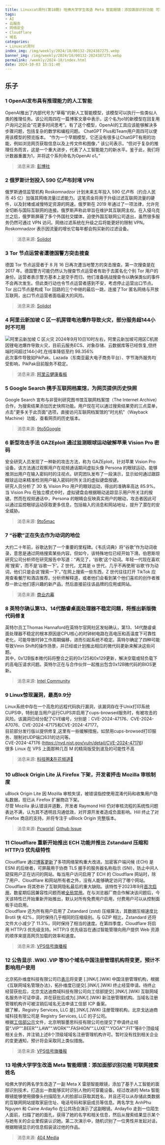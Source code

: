 ```yaml
---
title: Linuxcat周刊(第18期) 哈佛大学学生改造 Meta 智能眼镜：添加面部识别功能 可联网搜索姓名 
tags: 
- AI
- 云服务
- 网络安全
- Cloudflare
- 域名
categories: 
- Linuxcat周刊
index_img: /img/weekly/2024/18/00132-2024387275.webp
banner_img: /img/weekly/2024/18/00132-2024387275.webp
permalink: /weekly/2024-18/index.html
date: 2024-10-03 15:51:40
---
```


## 乐子
### 1 OpenAI发布具有推理能力的人工智能
OpenAI推出了内部代号为“草莓”的新人工智能模型，该模型可以执行一些类似人类的推理任务。该公司周四在一篇博客文章中表示，这个名为o1的新模型在回复用户询问之前会“花更多时间思考”。有了这个模型，OpenAI的工具应该能够解决多步骤问题，包括复杂的数学和编程问题。 ChatGPT Plus和Team用户周四可以使用该模型的预览版本。 “作为一个早期模型，它还没有很多让ChatGPT有用的功能，例如浏览网页获取信息以及上传文件和图像，” 该公司表示。“但对于复杂的推理任务而言，这是一个重大进步，代表了人工智能能力的新水平。鉴于此，我们将计数器重置为1，并将这个系列命名为OpenAI o1。”
> 消息来源: [彭博社](https://www.bloomberg.com/news/articles/2024-09-12/openai-releases-o1-model-with-reasoning-capabilities)

### 2 俄罗斯计划投入 590 亿卢布封堵 VPN
俄罗斯通信监管机构 Roskomnadzor 计划未来五年投入 590 亿卢布（约合人民币 45 亿）加强其网络流量过滤能力。这笔资金将用于升级过滤互联网流量的硬件，以及封堵或减慢特定资源的网速。俄罗斯在 2019 年通过了一项法律，允许完全切断与国际互联网的连接。俄罗斯声称此举旨在维护其互联网主权。在入侵乌克兰之后，俄罗斯屏蔽了多个外国社交媒体，迫使外国互联网公司退出，虽然很多服务仍然可通过 VPN 访问。网络过滤系统在升级之后将能更好的限制 VPN。Roskomnadzor 表示因流量的增长它每年都会购买新的过滤设备。
> 消息来源: [Solidot](https://www.solidot.org/story?sid=79220)

### 3 Tor 节点运营者遭德国警方突击搜查
德国 Tor 节点运营者于 8 月 16 日再次遭当地警方的突击搜查。第一次搜查是在 2017 年。德国警方可能仍然认为搜查节点运营者有助于去匿名化个别 Tor 用户的身份。运营者表示警方基本上是空手而归，他们准备挑战搜查令以确保类似的事件不会再次发生。但此类行动也令节点运营者感到不安，考虑停止运营出口节点。Tor 出口节点是构成 Tor 回路的三个中继的最后一跳，连接了Tor 匿名网络与开放互联网，出口节点运营者面临最大的风险。
> 消息来源: [Solidot](https://www.solidot.org/story?sid=79221)

### 4 阿里云新加坡 C 区一机房锂电池爆炸导致火灾，部分服务超144小时不可用
![阿里云新加坡 C 区火灾](/img/weekly/2024/18/aliyun-fire.png)
2024年9月10日10时左右，阿里云新加坡可用区C机房因锂电池爆炸导致火灾，目前云服务ECS、对象存储、云数据库等已经恢复,但终端时间超过144小时,在线率降低至约 98.356%     
此次事件导致如PikPak、Lazada（东南亚最大电子商务平台）、字节海外服务均受影响，PikPak目前服务不稳定。
> 消息来源: [阿里云健康看板](https://status.aliyun.com/#/?region=ap-southeast-1)

### 5 Google Search 携手互联网档案馆，为网页提供历史快照
Google Search 宣布与非营利研究图书馆互联网档案馆（The Internet Archive）合作，为搜索结果添加历史快照功能。用户现在可以通过搜索结果旁的三点菜单，点击"更多关于此页面"选项，直接访问互联网档案馆的"时光机"（Wayback Machine）功能，查看网页的历史版本。
> 消息来源: [9to5Google](https://9to5google.com/2024/09/11/google-search-internet-archive-wayback-machine/)

### 6 新型攻击手法 GAZEploit 通过监测眼球运动破解苹果 Vision Pro 密码
安全研究人员发现了一种新的攻击方法，称为 GAZEploit，针对苹果 Vision Pro 设备。该方法通过观察用户在视频通话期间虚拟头像 Persona 的眼球运动，能够推测出用户在输入密码时的注视点。研究团队发布了一段演示，显示如何通过跟踪眼球运动来精准检测用户输入密码时所关注的虚拟键盘按键。       
研究人员分析了 30 名 Vision Pro 用户的眼球运动，得出的准确率高达 85.9%。当 Vision Pro 在独立模式中时，虚拟键盘会根据眼动追踪显示用户所关注的按键。然而在视频通话中，Persona 的眼睛会反映真实用户的眼动，攻击者因此可以通过监控眼球运动获取更多信息，包括输入的消息和网站地址，提升了潜在的安全威胁。
> 消息来源: [9to5mac](https://9to5mac.com/2024/09/12/gazeploit-vision-pro-passwords/)

### 7 “谷歌”正在失去作为动词的地位
大约二十年前，谷歌达到了一个重要的里程碑。《韦氏词典》将“谷歌”作为动词收录，意思是通过网络搜索某些内容。但如今，该特殊地位已经开始下滑。伯恩斯坦研究公司分析师在研究报告中写道：“再见了，‘谷歌’这个动词。年轻一代现在喜欢用‘搜索’，而不是‘谷歌一下’。Z 世代，尤其是 α 世代，几乎不再使用‘谷歌’作为动词，他们只是会说‘搜索一下’。”在网上搜索一些东西，Z 世代往往打开 TikTok 应用查看餐厅和酒店推荐。分析师解释道，或者他们会看到某个他们喜欢的创作者推荐一款让他们感兴趣的新产品，然后直接前往该品牌的应用或网站。
> 消息来源:  [商业内幕](https://www.businessinsider.com/google-losing-status-as-verb-genz-2024-9?IR=T)

### 8 英特尔确认第13、14代酷睿桌面处理器不稳定问题，将推出新版微代码修复
英特尔员工Thomas Hannaford在英特尔官网社区发帖确认，第13、14代酷睿桌面处理器不稳定的根本原因是CPU核心的时钟树电路在高电压和高温度下可靠性老化，可能导致时钟工作周期偏移，进而引起系统不稳定。英特尔确定了四种可能导致Vmin Shift的操作场景，并已经或计划推出相应的微代码更新来解决这些问题。     
其中，0x12B版本微代码将整合之前的0x125和0x129更新，解决空载或轻负载下的高电压请求问题。英特尔正在与合作伙伴一起推出包含0x12B微代码的BIOS更新。
> 消息来源: [Intel Community](https://community.intel.com/t5/Processors/Intel-Core-13th-and-14th-Gen-Desktop-Instability-Root-Cause/m-p/1633442)

### 9 Linux惊现漏洞，最高9.9分
Linux系统中存在一个高危的远程代码执行漏洞，该漏洞存在于Unix打印系统CUPS中，特别是当用户运行CUPS并启用了cups-browsed服务时，有被攻击的风险。该漏洞已经分配了CVE编号，分别是：CVE-2024-47176、CVE-2024-47076、CVE-2024-47175和CVE-2024-47177。        
目前部分发行版以提供修复,这里有一些缓解措施，如禁用cups-browsed打印服务、限制对UDP端口631的访问等。     
CVE-2024-47176 (https://nvd.nist.gov/vuln/detail/CVE-2024-47176)        
很多 Linux 在 VPS 上面那种几百 M 的精简版受到波及的可能性不高       
> 消息来源: [科技圈🎗在花频道📮](https://t.me/TestFlightCN/27688)

### 10 uBlock Origin Lite 从 Firefox 下架，开发者抨击 Mozilla 审核制度
uBlock Origin Lite 因 Mozilla 审核失误，被错误指控使用混淆代码和收集用户隐私数据，现已从 Firefox 扩展商店下架。     
尽管 Mozilla 承认错误并道歉，开发者 Raymond Hill 仍对审核流程的系统性问题表达不满，认为其不透明且沟通低效，对开源开发者造成负面影响。Hill 终止了对 Firefox 商店的支持，并将专注于 uBlock Origin 完整版本。
> 消息来源: [Pcworld](https://www.pcworld.com/article/2474353/popular-ad-blocker-removed-from-firefox-extension-store.html)| [Github Issue](https://github.com/uBlockOrigin/uBOL-home/issues/197)

### 11 Cloudflare 重新开始推出 ECH 功能并推出 Zstandard 压缩和 HTTP/3 优先级特性
Cloudflare 通过[博客更新](https://blog.cloudflare.com/new-standards/)了多项网络架构重大改进。加密客户端问候 (ECH) 是 ESNI 的后继者，可屏蔽用于协商 TLS 握手的服务器名称指示 (SNI)，防止中间人窥探用户正在访问的网站。每当用户访问启用了 ECH 的 Cloudflare 网站时，除了用户、Cloudflare 和网站所有者之外，没有人能够确定访问了哪个网站。Cloudflare 将其弥补了互联网隐私最后的重大缺陷。该特性于2023年9月[首次启用](https://blog.cloudflare.com/announcing-encrypted-client-hello/)，数星期后因兼容性问题而被[全局禁用](https://community.cloudflare.com/t/early-hints-and-encrypted-client-hello-ech-are-currently-disabled-globally/567730)。在与浏览器厂商合作解决该问题后，今天该特性已开始重新开始推出，默认对所有免费用户启用，付费用户可以从控制面板手动启用。     
Cloudflare 还为所有用户启用了 Zstandard (zstd) 压缩算法，其数据压缩速度比 Brotli 快 42%，同时保持几乎相同的压缩级别。与 GZIP 相比，Zstandard 还将文件大小减少了 11.3%，同时保持了相当的速度。在第四季度，Cloudflare 将启用 HTTP/3 优先级支持。HTTP/3 优先级旨在通过智能管理向用户提供 Web 资源的顺序来提高网页加载的效率和速度。
> 消息来源: [VPS信号旗播报](https://t.me/vps_xhq/655)

### 12 公告显示 .WIKI .VIP 等10个域名中国注册管理机构将变更，预计不影响用户使用
北京拓扑维度科技有限公司已[表示](https://toplevel.ink/30-day-notice.html)将变更 [.]INK/[.]WIKI 中国注册管理机构，根据《互联网域名管理办法》，拓扑维度已提交[.]INK/[.]WIKI 终止经营申请。待终止经营获批后，北京戈达迪商域科技有限公司向工信部提交[.]INK/[.]WIKI 互联网域名服务许可证申请，并在获批后成为[.]INK/[.]WIKI 新注册管理机构。当域名注册管理机构许可被注销后域名无法申请工信部 ICP 备案。       
据了解，Registry Services, LLC 是[.]INK/[.]WIKI 注册管理机构，北京戈达迪商域科技有限公司是 Registry Services, LLC 的子公司。        
根据[工信部公示](https://www.miit.gov.cn/zwgk/wjgs/art/2024/art_b64fa7c6a9014ed1ba39feb85587641d.html)文件，北京明智墨思科技有限公司也提交了申请终止经营“.VIP”“.BEER”“.LAW”“.WORK”“.FASHION”“.LUXE”“.YOGA”“.FIT”等8个顶级域相关业务，并注销上述8个顶级域域名注册管理机构许可。暂时没有找到相关企业的变更通知，预计将会采取同上类似措施。
> 消息来源: [VPS信号旗播报](https://t.me/vps_xhq/656)

### 13 哈佛大学学生改造 Meta 智能眼镜：添加面部识别功能 可联网搜索姓名 
哈佛大学的两名学生改造了一副 Meta X 雷朋智能眼镜，添加了基于人工智能的面部识别技术，打造出一款能够实时识别人物的可穿戴设备。经过改进的 Meta 智能眼镜能够使用摄像头扫描陌生人的脸部以获取其姓名，并且还可以从存储此类数据的互联网网站提取家庭住址、电话号码和家庭成员等信息。两名学生 AnhPhu Nguyen 和 Caine Ardayfio 在公共场合演示了这副眼镜。Ardayfio 走到一位陌生人面前，扫描了她的面孔，获得了她的名字和相关信息，然后从搜索结果显示某个与她有关的企业里假装认识她。第二次演示中，随机识别了一位男性并发起对话，根据眼镜显示的信息假装读过他的作品。
> 消息来源: [404 Media](https://www.404media.co/someone-put-facial-recognition-tech-onto-metas-smart-glasses-to-instantly-dox-strangers/)





















































